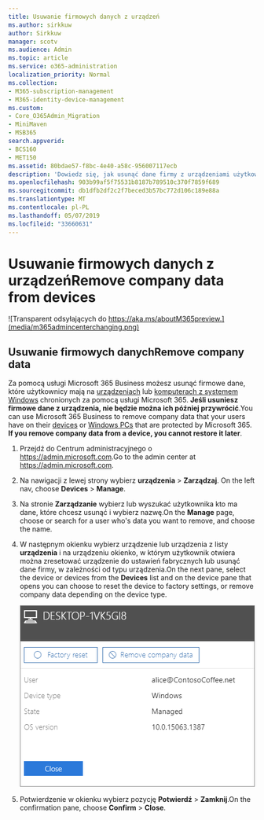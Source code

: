 ```yaml
---
title: Usuwanie firmowych danych z urządzeń
ms.author: sirkkuw
author: Sirkkuw
manager: scotv
ms.audience: Admin
ms.topic: article
ms.service: o365-administration
localization_priority: Normal
ms.collection:
- M365-subscription-management
- M365-identity-device-management
ms.custom:
- Core_O365Admin_Migration
- MiniMaven
- MSB365
search.appverid:
- BCS160
- MET150
ms.assetid: 80bdae57-f8bc-4e40-a58c-956007117ecb
description: 'Dowiedz się, jak usunąć dane firmy z urządzeniami użytkowników lub komputery z systemem Windows za pomocą Microsoft 365 Business. '
ms.openlocfilehash: 903b99af5f75531b8187b789510c370f7859f689
ms.sourcegitcommit: db1dfb2df2c2f7beced3b57bc772d106c189e88a
ms.translationtype: MT
ms.contentlocale: pl-PL
ms.lasthandoff: 05/07/2019
ms.locfileid: "33660631"
---
```

# <a name="remove-company-data-from-devices"></a><span data-ttu-id="3f34b-103">Usuwanie firmowych danych z urządzeń</span><span class="sxs-lookup"><span data-stu-id="3f34b-103">Remove company data from devices</span></span>

![Transparent odsyłających do https://aka.ms/aboutM365preview.](media/m365admincenterchanging.png)

## <a name="remove-company-data"></a><span data-ttu-id="3f34b-105">Usuwanie firmowych danych</span><span class="sxs-lookup"><span data-stu-id="3f34b-105">Remove company data</span></span>

<span data-ttu-id="3f34b-p101">Za pomocą usługi Microsoft 365 Business możesz usunąć firmowe dane, które użytkownicy mają na [urządzeniach](app-protection-settings-for-android-and-ios.md) lub [komputerach z systemem Windows](protection-settings-for-windows-10-devices.md) chronionych za pomocą usługi Microsoft 365. **Jeśli usuniesz firmowe dane z urządzenia, nie będzie można ich później przywrócić**.</span><span class="sxs-lookup"><span data-stu-id="3f34b-p101">You can use Microsoft 365 Business to remove company data that your users have on their [devices](app-protection-settings-for-android-and-ios.md) or [Windows PCs](protection-settings-for-windows-10-devices.md) that are protected by Microsoft 365. **If you remove company data from a device, you cannot restore it later**.</span></span> 
  
1. <span data-ttu-id="3f34b-108">Przejdź do Centrum administracyjnego o <a href="https://go.microsoft.com/fwlink/p/?linkid=837890" target="_blank">https://admin.microsoft.com</a>.</span><span class="sxs-lookup"><span data-stu-id="3f34b-108">Go to the admin center at <a href="https://go.microsoft.com/fwlink/p/?linkid=837890" target="_blank">https://admin.microsoft.com</a>.</span></span>
    
2. <span data-ttu-id="3f34b-109">Na nawigacji z lewej strony wybierz **urządzenia** \> **Zarządzaj**.  </span><span class="sxs-lookup"><span data-stu-id="3f34b-109">On the left nav, choose **Devices**  \> **Manage**.</span></span>
  
3. <span data-ttu-id="3f34b-110">Na stronie **Zarządzanie** wybierz lub wyszukać użytkownika kto ma dane, które chcesz usunąć i wybierz nazwę.</span><span class="sxs-lookup"><span data-stu-id="3f34b-110">On the **Manage** page, choose or search for a user who's data you want to remove, and choose the name.</span></span> 
    
4. <span data-ttu-id="3f34b-111">W następnym okienku wybierz urządzenie lub urządzenia z listy **urządzenia** i na urządzeniu okienko, w którym użytkownik otwiera można zresetować urządzenie do ustawień fabrycznych lub usunąć dane firmy, w zależności od typu urządzenia.</span><span class="sxs-lookup"><span data-stu-id="3f34b-111">On the next pane, select the device or devices from the **Devices** list and on the device pane that opens you can choose to reset the device to factory settings, or remove company data depending on the device type.</span></span> 
    
    ![On the remove comapany data pane, select the device from which you want to remove the data.](media/resetorremove.png)
  
5. <span data-ttu-id="3f34b-113">Potwierdzenie w okienku wybierz pozycję **Potwierdź** \> **Zamknij**.</span><span class="sxs-lookup"><span data-stu-id="3f34b-113">On the confirmation pane, choose **Confirm** \> **Close**.</span></span>
    


